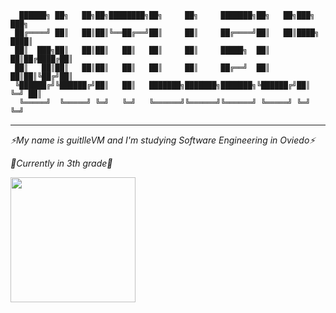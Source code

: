 ```
  ██████╗ ██╗   ██╗██╗████████╗██╗     ██╗     ███████╗██╗   ██╗███╗   ███╗
 ██╔════╝ ██║   ██║██║╚══██╔══╝██║     ██║     ██╔════╝██║   ██║████╗ ████║
 ██║  ███╗██║   ██║██║   ██║   ██║     ██║     █████╗  ██║   ██║██╔████╔██║
 ██║   ██║██║   ██║██║   ██║   ██║     ██║     ██╔══╝  ██║   ██║██║╚██╔╝██║
 ╚██████╔╝╚██████╔╝██║   ██║   ███████╗███████╗███████╗╚██████╔╝██║ ╚═╝ ██║
  ╚═════╝  ╚═════╝ ╚═╝   ╚═╝   ╚══════╝╚══════╝╚══════╝ ╚═════╝ ╚═╝     ╚═╝
```
---
_⚡My name is guitlleVM and I'm studying Software Engineering in Oviedo⚡_ 

_💬Currently in 3th grade💬_

<a href="https://github.com/anuraghazra/github-readme-stats">
  <img height=200 align="center" src="https://github-readme-stats.vercel.app/api?username=guitlleVM&show_icons=true&theme=dracula" />
</a>

